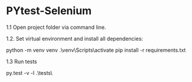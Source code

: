 # PYtest-Selenium
1.1 Open project folder via command line.

1.2. Set virtual environment and install all dependencies:

python -m venv venv
.\venv\Scripts\activate
pip install -r requirements.txt

1.3 Run tests

py.test -v -l .\tests\
